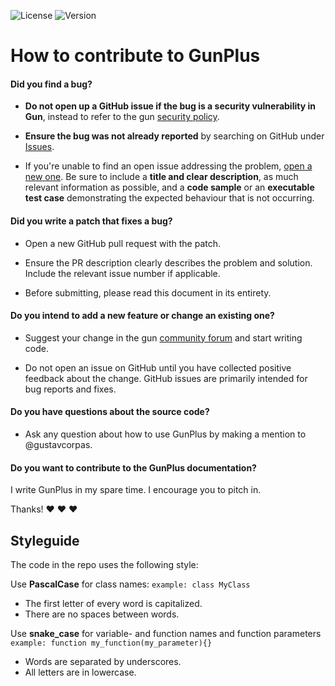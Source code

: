 ![License](https://img.shields.io/github/license/gustavcorpas/gun-plus)
![Version](https://img.shields.io/npm/v/npm.svg?logo=npm)

# How to contribute to GunPlus

#### **Did you find a bug?**

* **Do not open up a GitHub issue if the bug is a security vulnerability
  in Gun**, instead to refer to the gun [security policy](https://github.com/amark/gun/blob/master/SECURITY.md).

* **Ensure the bug was not already reported** by searching on GitHub under [Issues](https://github.com/gustavcorpas/gun-plus/issues).

* If you're unable to find an open issue addressing the problem, [open a new one](https://github.com/gustavcorpas/gun-plus/issues/new). Be sure to include a **title and clear description**, as much relevant information as possible, and a **code sample** or an **executable test case** demonstrating the expected behaviour that is not occurring.

#### **Did you write a patch that fixes a bug?**

* Open a new GitHub pull request with the patch.

* Ensure the PR description clearly describes the problem and solution. Include the relevant issue number if applicable.

* Before submitting, please read this document in its entirety.



#### **Do you intend to add a new feature or change an existing one?**

* Suggest your change in the gun [community forum](https://chat.gun.eco/) and start writing code.

* Do not open an issue on GitHub until you have collected positive feedback about the change. GitHub issues are primarily intended for bug reports and fixes.

#### **Do you have questions about the source code?**

* Ask any question about how to use GunPlus by making a mention to @gustavcorpas.

#### **Do you want to contribute to the GunPlus documentation?**

I write GunPlus in my spare time. I encourage you to pitch in.

Thanks! :heart: :heart: :heart:


## Styleguide

The code in the repo uses the following style:

Use **PascalCase** for class names:
 `example: class MyClass`
-   The first letter of every word is capitalized.
-   There are no spaces between words.

Use **snake_case** for variable- and function names and function parameters
`example: function my_function(my_parameter){}`

-   Words are separated by underscores.
-   All letters are in lowercase.
